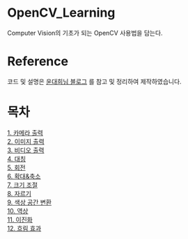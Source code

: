 # OpenCV_Learning
Computer Vision의 기초가 되는 OpenCV 사용법을 담는다.

# Reference
코드 및 설명은 [윤대희님 블로그](https://076923.github.io/posts/#Python-OpenCV)
를 참고 및 정리하여 제작하였습니다.

# 목차
[1. 카메라 출력](https://github.com/CV-JaeHa/OpenCV_Learning/blob/main/1.%20%EC%B9%B4%EB%A9%94%EB%9D%BC%20%EC%B6%9C%EB%A0%A5.py)  
[2. 이미지 출력](https://github.com/CV-JaeHa/OpenCV_Learning/blob/main/2.%20%EC%9D%B4%EB%AF%B8%EC%A7%80%20%EC%B6%9C%EB%A0%A5.py)  
[3. 비디오 출력](https://github.com/CV-JaeHa/OpenCV_Learning/blob/main/3.%20%EB%B9%84%EB%94%94%EC%98%A4%20%EC%B6%9C%EB%A0%A5.py)  
[4. 대칭](https://github.com/CV-JaeHa/OpenCV_Learning/blob/main/4.%20%EB%8C%80%EC%B9%AD.py)  
[5. 회전](https://github.com/CV-JaeHa/OpenCV_Learning/blob/main/5.%20%ED%9A%8C%EC%A0%84.py)  
[6. 확대&축소](https://github.com/CV-JaeHa/OpenCV_Learning/blob/main/6.%20%ED%99%95%EB%8C%80%26%EC%B6%95%EC%86%8C.py)  
[7. 크기 조절](https://github.com/CV-JaeHa/OpenCV_Learning/blob/main/7.%20%ED%81%AC%EA%B8%B0%20%EC%A1%B0%EC%A0%88.py)  
[8. 자르기](https://github.com/CV-JaeHa/OpenCV_Learning/blob/main/8.%20%EC%9E%90%EB%A5%B4%EA%B8%B0.py)  
[9. 색상 공간 변환](https://github.com/CV-JaeHa/OpenCV_Learning/blob/main/9.%20%EC%83%89%EC%83%81%20%EA%B3%B5%EA%B0%84%20%EB%B3%80%ED%99%98.py)  
[10. 역상](https://github.com/CV-JaeHa/OpenCV_Learning/blob/main/10.%20%EC%97%AD%EC%83%81.py)  
[11. 이진화](https://github.com/CV-JaeHa/OpenCV_Learning/blob/main/11.%20%EC%9D%B4%EC%A7%84%ED%99%94.py)  
[12. 흐림 효과]()